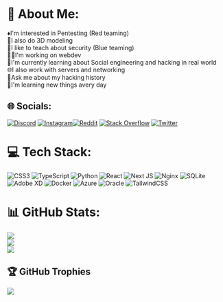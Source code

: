 # 💫 About Me:
♦️I'm interested in Pentesting (Red teaming)<br>🧊I also do 3D modeling 
<br>🔷I like to teach about security (Blue teaming)
<br>👨‍💻I'm working on webdev<br>📲I'm currently learning about Social engineering and hacking in real world
<br>🌐I also work with servers and networking <br>💬Ask me about my hacking history
<br>📙I'm learning new things avery day 


## 🌐 Socials:
[![Discord](https://img.shields.io/badge/Discord-%237289DA.svg?logo=discord&logoColor=white)](https://discord.gg/user/Perchant#2178) [![Instagram](https://img.shields.io/badge/Instagram-%23E4405F.svg?logo=Instagram&logoColor=white)](https://instagram.com/perchant_smkr)[![Reddit](https://img.shields.io/badge/Reddit-%23FF4500.svg?logo=Reddit&logoColor=white)](https://reddit.com/user/perchant67) [![Stack Overflow](https://img.shields.io/badge/-Stackoverflow-FE7A16?logo=stack-overflow&logoColor=white)](https://stackoverflow.com/users/Perchant) [![Twitter](https://img.shields.io/badge/Twitter-%231DA1F2.svg?logo=Twitter&logoColor=white)](https://twitter.com/Perchant67) 

# 💻 Tech Stack:
![CSS3](https://img.shields.io/badge/css3-%231572B6.svg?style=flat&logo=css3&logoColor=white) ![TypeScript](https://img.shields.io/badge/typescript-%23007ACC.svg?style=flat&logo=typescript&logoColor=white) ![Python](https://img.shields.io/badge/python-3670A0?style=flat&logo=python&logoColor=ffdd54) ![React](https://img.shields.io/badge/react-%2320232a.svg?style=flat&logo=react&logoColor=%2361DAFB) ![Next JS](https://img.shields.io/badge/Next-black?style=flat&logo=next.js&logoColor=white) ![Nginx](https://img.shields.io/badge/nginx-%23009639.svg?style=flat&logo=nginx&logoColor=white) ![SQLite](https://img.shields.io/badge/sqlite-%2307405e.svg?style=flat&logo=sqlite&logoColor=white) ![Adobe XD](https://img.shields.io/badge/Adobe%20XD-470137?style=flat&logo=Adobe%20XD&logoColor=#FF61F6) ![Docker](https://img.shields.io/badge/docker-%230db7ed.svg?style=flat&logo=docker&logoColor=white) ![Azure](https://img.shields.io/badge/azure-%230072C6.svg?style=flat&logo=azure-devops&logoColor=white) ![Oracle](https://img.shields.io/badge/Oracle-F80000?style=flat&logo=oracle&logoColor=white) ![TailwindCSS](https://img.shields.io/badge/tailwindcss-%2338B2AC.svg?style=flat&logo=tailwind-css&logoColor=white)
# 📊 GitHub Stats:
![](https://github-readme-stats.vercel.app/api?username=Perchant76&theme=react&hide_border=false&include_all_commits=true&count_private=true)<br/>
![](https://github-readme-streak-stats.herokuapp.com/?user=Perchant76&theme=react&hide_border=false)<br/>
![](https://github-readme-stats.vercel.app/api/top-langs/?username=Perchant76&theme=react&hide_border=false&include_all_commits=true&count_private=true&layout=compact)

## 🏆 GitHub Trophies
![](https://github-profile-trophy.vercel.app/?username=Perchant76&theme=darkhub&no-frame=true&no-bg=true&margin-w=4)




